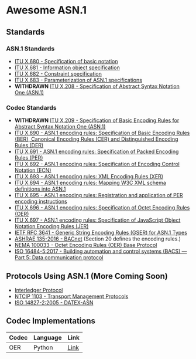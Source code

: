 # Awesome ASN.1

## Standards

### ASN.1 Standards

- [ITU X.680 - Specification of basic notation](https://www.itu.int/rec/T-REC-X.680/en)
- [ITU X.681 - Information object specification](https://www.itu.int/rec/T-REC-X.681/en)
- [ITU X.682 - Constraint specification](https://www.itu.int/rec/T-REC-X.682/en)
- [ITU X.683 - Parameterization of ASN.1 specifications](https://www.itu.int/rec/T-REC-X.683/en)
- **WITHDRAWN** [ITU X.208 - Specification of Abstract Syntax Notation One (ASN.1)](https://www.itu.int/rec/T-REC-X.208/en)

### Codec Standards

- **WITHDRAWN** [ITU X.209 - Specification of Basic Encoding Rules for Abstract Syntax Notation One (ASN.1)](https://www.itu.int/rec/T-REC-X.209-198811-W/en)
- [ITU X.690 - ASN.1 encoding rules: Specification of Basic Encoding Rules (BER), Canonical Encoding Rules (CER) and Distinguished Encoding Rules (DER)](https://www.itu.int/rec/T-REC-X.690/en)
- [ITU X.691 - ASN.1 encoding rules: Specification of Packed Encoding Rules (PER)](https://www.itu.int/rec/T-REC-X.691/en)
- [ITU X.692 - ASN.1 encoding rules: Specification of Encoding Control Notation (ECN)](https://www.itu.int/rec/T-REC-X.692/en)
- [ITU X.693 - ASN.1 encoding rules: XML Encoding Rules (XER)](https://www.itu.int/rec/T-REC-X.693/en)
- [ITU X.694 - ASN.1 encoding rules: Mapping W3C XML schema definitions into ASN.1](https://www.itu.int/rec/T-REC-X.694/en)
- [ITU X.695 - ASN.1 encoding rules: Registration and application of PER encoding instructions](https://www.itu.int/rec/T-REC-X.695/en)
- [ITU X.696 - ASN.1 encoding rules: Specification of Octet Encoding Rules (OER)](https://www.itu.int/rec/T-REC-X.696/en)
- [ITU X.697 - ASN.1 encoding rules: Specification of JavaScript Object Notation Encoding Rules (JER)](https://www.itu.int/rec/T-REC-X.697/en)
- [IETF RFC 3641 - Generic String Encoding Rules (GSER) for ASN.1 Types](https://tools.ietf.org/html/rfc3641)
- [ASHRAE 135-2016 - BACnet](https://www.techstreet.com/standards/ashrae-135-2016?product_id=1918140) (Section 20 defines the encoding rules.)
- [NEMA 100033 - Octet Encoding Rules (OER) Base Protocol](https://www.nema.org/Standards/Pages/Octet-Encoding-Rules-Base-Protocol.aspx)
- [ISO 16484-5:2017 - Building automation and control systems (BACS) — Part 5: Data communication protocol](https://www.iso.org/standard/71935.html)

## Protocols Using ASN.1 (More Coming Soon)

- [Interledger Protocol](https://interledger.org/rfcs/asn1/index.html)
- [NTCIP 1103 - Transport Management Protocols](https://www.ntcip.org/wp-content/uploads/2018/11/NTCIP1103v0352b.pdf)
- [ISO 14827-2:2005 - DATEX-ASN](https://www.iso.org/standard/41362.html)

## Codec Implementations

| Codec | Language | Link |
|-------|----------|------|
| OER   | Python   | [Link](https://github.com/eerimoq/asn1tools/blob/master/asn1tools/codecs/oer.py) |

